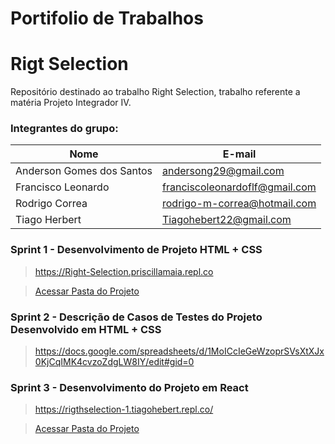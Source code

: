 # Portifolio de Trabalhos

# Rigt Selection
Repositório destinado ao trabalho Right Selection, trabalho referente a matéria Projeto Integrador IV.

### **Integrantes do grupo:**

Nome | E-mail |
-----|--------|
Anderson Gomes dos Santos | andersong29@gmail.com | 
Francisco Leonardo | franciscoleonardoflf@gmail.com |
Rodrigo Correa | rodrigo-m-correa@hotmail.com |
Tiago Herbert | Tiagohebert22@gmail.com | 

### Sprint 1 - Desenvolvimento de Projeto HTML + CSS
 
> https://Right-Selection.priscillamaia.repl.co

> [Acessar Pasta do Projeto](https://github.com/profanderson36/Portifolio/tree/main/HTML)

### Sprint 2 - Descrição de Casos de Testes do Projeto Desenvolvido em HTML + CSS

> https://docs.google.com/spreadsheets/d/1MoICcIeGeWzoprSVsXtXJx0KjCqIMK4cvzoZdgLW8IY/edit#gid=0
> 

### Sprint 3 - Desenvolvimento do Projeto em React

> https://rigthselection-1.tiagohebert.repl.co/

> [Acessar Pasta do Projeto](https://github.com/profanderson36/Portifolio/tree/main/React)


